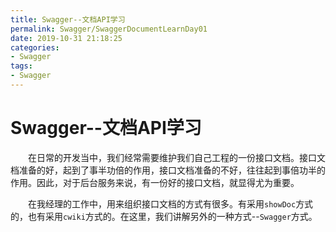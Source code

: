 ```yaml
---
title: Swagger--文档API学习
permalink: Swagger/SwaggerDocumentLearnDay01
date: 2019-10-31 21:18:25
categories:
- Swagger
tags:
- Swagger
---
```


# Swagger--文档API学习

&emsp;&emsp;在日常的开发当中，我们经常需要维护我们自己工程的一份接口文档。接口文档准备的好，起到了事半功倍的作用，接口文档准备的不好，往往起到事倍功半的作用。因此，对于后台服务来说，有一份好的接口文档，就显得尤为重要。

&emsp;&emsp;在我经理的工作中，用来组织接口文档的方式有很多。有采用`showDoc`方式的，也有采用`cwiki`方式的。在这里，我们讲解另外的一种方式--`Swagger`方式。

&emsp;&emsp;